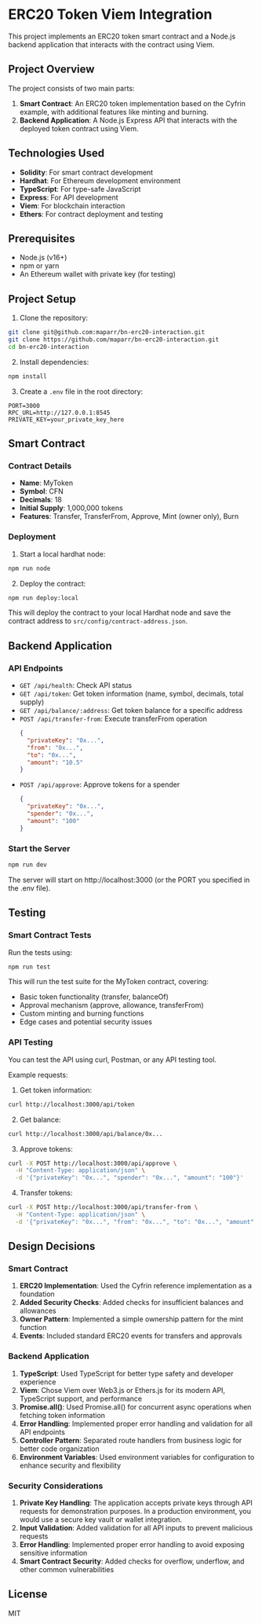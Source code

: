 # ERC20 Token Viem Integration

This project implements an ERC20 token smart contract and a Node.js backend application that interacts with the contract using Viem.

## Project Overview

The project consists of two main parts:

1. **Smart Contract**: An ERC20 token implementation based on the Cyfrin example, with additional features like minting and burning.
2. **Backend Application**: A Node.js Express API that interacts with the deployed token contract using Viem.

## Technologies Used

- **Solidity**: For smart contract development
- **Hardhat**: For Ethereum development environment
- **TypeScript**: For type-safe JavaScript
- **Express**: For API development
- **Viem**: For blockchain interaction
- **Ethers**: For contract deployment and testing

## Prerequisites

- Node.js (v16+)
- npm or yarn
- An Ethereum wallet with private key (for testing)

## Project Setup

1. Clone the repository:

```bash
git clone git@github.com:maparr/bn-erc20-interaction.git
git clone https://github.com/maparr/bn-erc20-interaction.git
cd bn-erc20-interaction
```

2. Install dependencies:

```bash
npm install
```

3. Create a `.env` file in the root directory:

```
PORT=3000
RPC_URL=http://127.0.0.1:8545
PRIVATE_KEY=your_private_key_here
```

## Smart Contract

### Contract Details

- **Name**: MyToken
- **Symbol**: CFN
- **Decimals**: 18
- **Initial Supply**: 1,000,000 tokens
- **Features**: Transfer, TransferFrom, Approve, Mint (owner only), Burn

### Deployment

1. Start a local hardhat node:

```bash
npm run node
```

2. Deploy the contract:

```bash
npm run deploy:local
```

This will deploy the contract to your local Hardhat node and save the contract address to `src/config/contract-address.json`.

## Backend Application

### API Endpoints

- `GET /api/health`: Check API status
- `GET /api/token`: Get token information (name, symbol, decimals, total supply)
- `GET /api/balance/:address`: Get token balance for a specific address
- `POST /api/transfer-from`: Execute transferFrom operation
  ```json
  {
    "privateKey": "0x...",
    "from": "0x...",
    "to": "0x...",
    "amount": "10.5"
  }
  ```
- `POST /api/approve`: Approve tokens for a spender
  ```json
  {
    "privateKey": "0x...",
    "spender": "0x...",
    "amount": "100"
  }
  ```

### Start the Server

```bash
npm run dev
```

The server will start on http://localhost:3000 (or the PORT you specified in the .env file).

## Testing

### Smart Contract Tests

Run the tests using:

```bash
npm run test
```

This will run the test suite for the MyToken contract, covering:
- Basic token functionality (transfer, balanceOf)
- Approval mechanism (approve, allowance, transferFrom)
- Custom minting and burning functions
- Edge cases and potential security issues

### API Testing

You can test the API using curl, Postman, or any API testing tool.

Example requests:

1. Get token information:
```bash
curl http://localhost:3000/api/token
```

2. Get balance:
```bash
curl http://localhost:3000/api/balance/0x...
```

3. Approve tokens:
```bash
curl -X POST http://localhost:3000/api/approve \
  -H "Content-Type: application/json" \
  -d '{"privateKey": "0x...", "spender": "0x...", "amount": "100"}'
```

4. Transfer tokens:
```bash
curl -X POST http://localhost:3000/api/transfer-from \
  -H "Content-Type: application/json" \
  -d '{"privateKey": "0x...", "from": "0x...", "to": "0x...", "amount": "10"}'
```

## Design Decisions

### Smart Contract

1. **ERC20 Implementation**: Used the Cyfrin reference implementation as a foundation
2. **Added Security Checks**: Added checks for insufficient balances and allowances
3. **Owner Pattern**: Implemented a simple ownership pattern for the mint function
4. **Events**: Included standard ERC20 events for transfers and approvals

### Backend Application

1. **TypeScript**: Used TypeScript for better type safety and developer experience
2. **Viem**: Chose Viem over Web3.js or Ethers.js for its modern API, TypeScript support, and performance
3. **Promise.all()**: Used Promise.all() for concurrent async operations when fetching token information
4. **Error Handling**: Implemented proper error handling and validation for all API endpoints
5. **Controller Pattern**: Separated route handlers from business logic for better code organization
6. **Environment Variables**: Used environment variables for configuration to enhance security and flexibility

### Security Considerations

1. **Private Key Handling**: The application accepts private keys through API requests for demonstration purposes. In a production environment, you would use a secure key vault or wallet integration.
2. **Input Validation**: Added validation for all API inputs to prevent malicious requests
3. **Error Handling**: Implemented proper error handling to avoid exposing sensitive information
4. **Smart Contract Security**: Added checks for overflow, underflow, and other common vulnerabilities

## License

MIT

